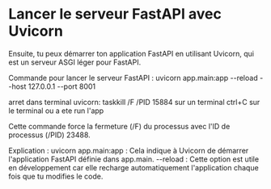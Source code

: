 # Lancer le serveur FastAPI avec Uvicorn
Ensuite, tu peux démarrer ton application FastAPI en utilisant Uvicorn, qui est un serveur ASGI léger pour FastAPI.

Commande pour lancer le serveur FastAPI :
uvicorn app.main:app --reload --host 127.0.0.1 --port 8001


arret dans terminal uvicorn:
taskkill /F /PID 15884 sur un terminal
ctrl+C sur le terminal ou a ete run l'app

Cette commande force la fermeture (/F) du processus avec l'ID de processus (/PID) 23488.

Explication :
uvicorn app.main:app : Cela indique à Uvicorn de démarrer l'application FastAPI définie dans app.main.
--reload : Cette option est utile en développement car elle recharge automatiquement l'application chaque fois que tu modifies le code.